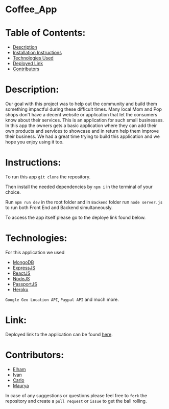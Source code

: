 # Coffee_App

# Table of Contents:
- [Description](#Description)
- [Installation Instructions](#Instructions)
- [Technologies Used](#Technologies)
- [Deployed Link](#Link)
- [Contributors](#Contributors)

# Description:
Our goal with this project was to help out the community and build them something impactful during these difficult times. Many local Mom and Pop shops don't have a decent website or application that let the consumers know about their services. This is an application for such small businesses. In this app the owners gets a basic application where they can add their own products and services to showcase and in return help them improve their business. We had a great time trying to build this application and we hope you enjoy using it too.


# Instructions:
To run this app ```git clone``` 
the repository.

Then install the needed dependencies by ```npm i``` in the terminal of your choice. 

Run ```npm run dev``` in the root folder and in ```Backend``` folder run ```node server.js``` to run both Front End and Backend simultaneously. 

To access the app itself please go to the deploye link found below.

# Technologies:
For this application we used 
- [MongoDB](https://www.mongodb.com/)
- [ExpressJS](https://expressjs.com/)
- [ReactJS](https://reactjs.org/)
- [NodeJS](https://nodejs.org/en/)
- [PassportJS](http://www.passportjs.org/docs/)
- [Heroku](https://signup.heroku.com/t/platform?c=70130000001xDpdAAE&gclid=CjwKCAjwiOv7BRBREiwAXHbv3LEfkHhbKZLcIF3Dsdl2tfd8QjRPcxRADI0uR0nw2WRW_ramhUJO7RoCFmoQAvD_BwE)

```Google Geo Location API```, ```Paypal API``` and much more.


# Link:
Deployed link to the application can be found [here](https://coffee-app-group6.herokuapp.com/).

# Contributors:
- [Elham](https://github.com/ElhamFabe)
- [Ivan](https://github.com/johnsbrook)
- [Carlo](https://github.com/Carlo-Defilippis)
- [Maurya](https://github.com/maurya512)

In case of any suggestions or questions please feel free to ```fork``` the repository and create a ```pull request``` or ```issue``` to get the ball rolling. 